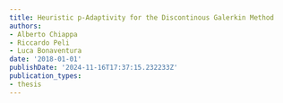 ```yaml
---
title: Heuristic p-Adaptivity for the Discontinous Galerkin Method
authors:
- Alberto Chiappa
- Riccardo Peli
- Luca Bonaventura
date: '2018-01-01'
publishDate: '2024-11-16T17:37:15.232233Z'
publication_types:
- thesis
---
```

